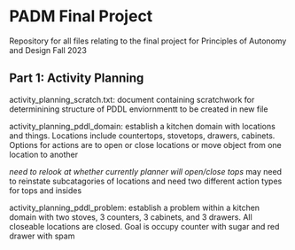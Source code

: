 # PADM Final Project
Repository for all files relating to the final project for Principles of Autonomy and Design Fall 2023


## Part 1: Activity Planning 
activity_planning_scratch.txt: document containing scratchwork for determinining structure of PDDL enviornmentt to be created in new file

activity_planning_pddl_domain: establish a kitchen domain with locations and things. Locations include countertops, stovetops, drawers, cabinets. Options for actions are to open or close locations or move object from one location to another

*need to relook at whether currently planner will open/close tops* may need to reinstate subcatagories of locations and need two different action types for tops and insides

activity_planning_pddl_problem: establish a problem within a kitchen domain with two stoves, 3 counters, 3 cabinets, and 3 drawers. All closeable locations are closed. Goal is occupy counter with sugar and red drawer with spam
